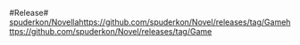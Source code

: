 #Release#
[spuderkon/Novellahttps://github.com/spuderkon/Novel/releases/tag/Game](https://github.com/spuderkon/Novel/releases/tag/Game)https://github.com/spuderkon/Novel/releases/tag/Game
